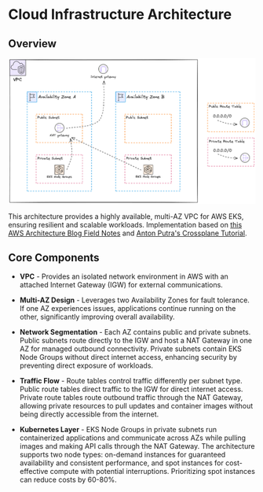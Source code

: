 # Cloud Infrastructure Architecture

## Overview

![Cloud Infrastructure Architecture](../assets/cloud-infra-architecture.png)

This architecture provides a highly available, multi-AZ VPC for AWS EKS, ensuring resilient and scalable workloads. Implementation based on [this AWS Architecture Blog Field Notes](https://aws.amazon.com/blogs/architecture/field-notes-managing-an-amazon-eks-cluster-using-aws-cdk-and-cloud-resource-property-manager/) and [Anton Putra's Crossplane Tutorial](https://www.youtube.com/watch?v=mpfqPXfX6mg).

## Core Components

- **VPC** - Provides an isolated network environment in AWS with an attached Internet Gateway (IGW) for external communications.

- **Multi-AZ Design** - Leverages two Availability Zones for fault tolerance. If one AZ experiences issues, applications continue running on the other, significantly improving overall availability.

- **Network Segmentation** - Each AZ contains public and private subnets. Public subnets route directly to the IGW and host a NAT Gateway in one AZ for managed outbound connectivity. Private subnets contain EKS Node Groups without direct internet access, enhancing security by preventing direct exposure of workloads.

- **Traffic Flow** - Route tables control traffic differently per subnet type. Public route tables direct traffic to the IGW for direct internet access. Private route tables route outbound traffic through the NAT Gateway, allowing private resources to pull updates and container images without being directly accessible from the internet.

- **Kubernetes Layer** - EKS Node Groups in private subnets run containerized applications and communicate across AZs while pulling images and making API calls through the NAT Gateway. The architecture supports two node types: on-demand instances for guaranteed availability and consistent performance, and spot instances for cost-effective compute with potential interruptions. Prioritizing spot instances can reduce costs by 60-80%.
